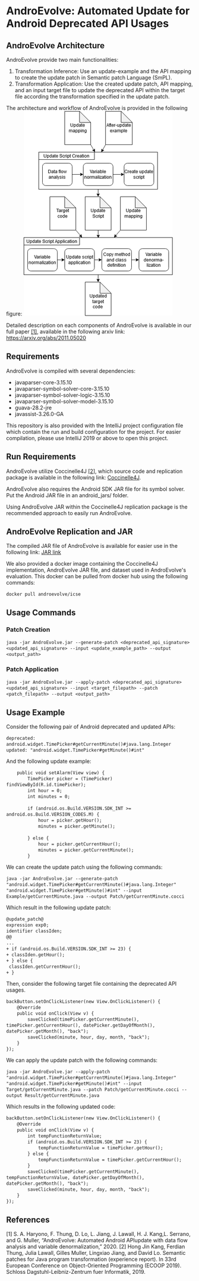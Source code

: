 # AndroEvolve: Automated Update for Android Deprecated API Usages

## AndroEvolve Architecture
AndroEvolve provide two main functionalities:
1. Transformation Inference: Use an update-example and the API mapping to create the update patch in Semantic patch Language (SmPL).
2. Transformation Application: Use the created update patch, API mapping, and an input target file to update the deprecated API within the target file according the transformation specified in the update patch.

The architecture and workflow of AndroEvolve is provided in the following figure:
![AndroEvolve Architecure](./figures/architecture.png)

Detailed description on each components of AndroEvolve is available in our full paper [[1]](#1), available in the following arxiv link: https://arxiv.org/abs/2011.05020

## Requirements
AndroEvolve is compiled with several dependencies:

 - javaparser-core-3.15.10
 - javaparser-symbol-solver-core-3.15.10
 - javaparser-symbol-solver-logic-3.15.10
 - javaparser-symbol-solver-model-3.15.10
 - guava-28.2-jre
 - javassist-3.26.0-GA

This repository is also provided with the IntelliJ project configuration file which contain the run and build configuration for the project. For easier compilation, please use IntelliJ 2019 or above to open this project.

## Run Requirements

AndroEvolve utilize Coccinelle4J [[2]](#2), which source code and replication package is available in the following link: [Coccinelle4J](https://ink.library.smu.edu.sg/cgi/viewcontent.cgi?article=5816&context=sis_research).

AndroEvolve also requires the Android SDK JAR file for its symbol solver. Put the Android JAR file in an android_jars/ folder.

Using AndroEvolve JAR within the Coccinelle4J replication package is the recommended approach to easily run AndroEvolve.

## AndroEvolve Replication and JAR

The compiled JAR file of AndroEvolve is available for easier use in the following link: [JAR link](https://drive.google.com/file/d/1e13NiA8pZWRFZEHPKSBf8aIguLamWFaX/view?usp=sharing)

We also provided a docker image containing the Coccinelle4J implementation, AndroEvolve JAR file, and dataset used in AndroEvolve's evaluation. This docker can be pulled from docker hub using the following commands:

```
docker pull androevolve/icse
```

## Usage Commands

### Patch Creation
```
java -jar AndroEvolve.jar --generate-patch <deprecated_api_signature> <updated_api_signature> --input <update_example_path> --output <output_path>
```

### Patch Application

```
java -jar AndroEvolve.jar --apply-patch <deprecated_api_signature> <updated_api_signature> --input <target_filepath> --patch <patch_filepath> --output <output_path>
```

## Usage Example

Consider the following pair of Android deprecated and updated APIs:
```
deprecated: android.widget.TimePicker#getCurrentMinute()#java.lang.Integer
updated: "android.widget.TimePicker#getMinute()#int"
```
And the following update example:
```
    public void setAlarm(View view) {
        TimePicker picker = (TimePicker) findViewById(R.id.timePicker);
        int hour = 0;
        int minutes = 0;

        if (android.os.Build.VERSION.SDK_INT >= android.os.Build.VERSION_CODES.M) {
            hour = picker.getHour();
            minutes = picker.getMinute();

        } else {
            hour = picker.getCurrentHour();
            minutes = picker.getCurrentMinute();
        }
```

We can create the update patch using the following commands:
```
java -jar AndroEvolve.jar --generate-patch "android.widget.TimePicker#getCurrentMinute()#java.lang.Integer" "android.widget.TimePicker#getMinute()#int" --input Example/getCurrentMinute.java --output Patch/getCurrentMinute.cocci
```
Which result in the following update patch:
```
@update_patch@
expression exp0;
identifier classIden;
@@
...
+ if (android.os.Build.VERSION.SDK_INT >= 23) {
+ classIden.getHour();
+ } else {
 classIden.getCurrentHour();
+ }
```

Then, consider the following target file containing the deprecated API usages.
```
backButton.setOnClickListener(new View.OnClickListener() {
    @Override
    public void onClick(View v) {
        saveClicked(timePicker.getCurrentMinute(), timePicker.getCurrentHour(), datePicker.getDayOfMonth(), datePicker.getMonth(), "back");
        saveClicked(minute, hour, day, month, "back");
    }
});
```
We can apply the update patch with the following commands:
```
java -jar AndroEvolve.jar --apply-patch "android.widget.TimePicker#getCurrentMinute()#java.lang.Integer" "android.widget.TimePicker#getMinute()#int" --input Target/getCurrentMinute.java --patch Patch/getCurrentMinute.cocci --output Result/getCurrentMinute.java
```

Which results in the following updated code:
```
backButton.setOnClickListener(new View.OnClickListener() {
    @Override
    public void onClick(View v) {
        int tempFunctionReturnValue;
        if (android.os.Build.VERSION.SDK_INT >= 23) {
            tempFunctionReturnValue = timePicker.getHour();
        } else {
            tempFunctionReturnValue = timePicker.getCurrentHour();
        }
        saveClicked(timePicker.getCurrentMinute(), tempFunctionReturnValue, datePicker.getDayOfMonth(), datePicker.getMonth(), "back");
        saveClicked(minute, hour, day, month, "back");
    }
});
```

## References
<a id="1">[1]</a> S.  A.  Haryono,  F.  Thung,  D.  Lo,  L.  Jiang,  J.  Lawall,  H.  J.  Kang,L.  Serrano,  and  G.  Muller,  “AndroEvolve:  Automated  Android  APIupdate with data flow analysis and variable denormalization,” 2020.
<a id="2">[2]</a> Hong Jin Kang, Ferdian Thung, Julia Lawall, Gilles Muller, Lingxiao Jiang, and David Lo. Semantic patches for Java program transformation (experience report). In 33rd European Conference on Object-Oriented Programming (ECOOP 2019). Schloss Dagstuhl-Leibniz-Zentrum fuer Informatik, 2019.

